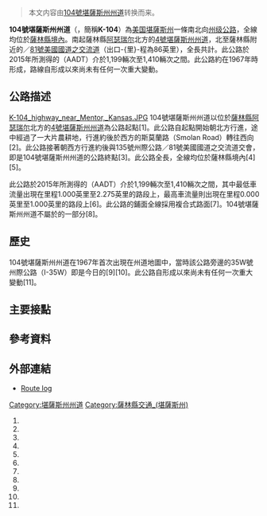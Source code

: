 > 本文内容由[104號堪薩斯州州道](https://zh.wikipedia.org/wiki/104號堪薩斯州州道)转换而来。


**104號堪薩斯州州道**（，簡稱**K-104**）為[美国](../Page/美国.md "wikilink")[堪薩斯州](../Page/堪薩斯州.md "wikilink")一條南北向[州级公路](https://zh.wikipedia.org/wiki/州级公路 "wikilink")，全線均位於[薩林縣境內](https://zh.wikipedia.org/wiki/薩林縣_\(堪薩斯州\) "wikilink")。南起薩林縣[阿瑟瑞尔](../Page/阿瑟瑞尔.md "wikilink")北方的[4號堪薩斯州州道](../Page/4號堪薩斯州州道.md "wikilink")，北至薩林縣附近的／[81號美國國道之交流道](https://zh.wikipedia.org/wiki/81號美國國道 "wikilink")（出口-{里}-程為86英里），全長共計。此公路於2015年所測得的（AADT）介於1,199輛次至1,410輛次之間。此公路約在1967年時形成，路線自形成以來尚未有任何一次重大變動。

## 公路描述

[K-104_highway_near_Mentor,_Kansas.JPG](https://zh.wikipedia.org/wiki/File:K-104_highway_near_Mentor,_Kansas.JPG "fig:K-104_highway_near_Mentor,_Kansas.JPG") 104號堪薩斯州州道以位於[薩林縣](https://zh.wikipedia.org/wiki/薩林縣_\(堪薩斯州\) "wikilink")[阿瑟瑞尔](../Page/阿瑟瑞尔.md "wikilink")北方的[4號堪薩斯州州道](../Page/4號堪薩斯州州道.md "wikilink")為公路起點\[1\]。此公路自起點開始朝北方行進，途中經過了一大片農耕地，行進約後於西方的斯莫蘭路（Smolan Road）轉往西向\[2\]。此公路接著朝西方行進約後與135號州際公路／81號美國國道之交流道交會，即是104號堪薩斯州州道的公路終點\[3\]。此公路全長，全線均位於薩林縣境內\[4\]\[5\]。

此公路於2015年所測得的（AADT）介於1,199輛次至1,410輛次之間，其中最低車流量出現在里程1.000英里至2.275英里的路段上，最高車流量則出現在里程0.000英里至1.000英里的路段上\[6\]。此公路的鋪面全線採用複合式路面\[7\]。104號堪薩斯州州道不屬於的一部分\[8\]。

## 歷史

104號堪薩斯州州道在1967年首次出現在州道地圖中，當時該公路旁邊的35W號州際公路（I-35W）即是今日的\[9\]\[10\]。此公路自形成以來尚未有任何一次重大變動\[11\]。

## 主要接點

## 參考資料

## 外部連結

  - [Route log](http://www.route56.com/highways/highways.php/highways.php?hwy=104&seg=1)

[Category:堪薩斯州州道](https://zh.wikipedia.org/wiki/Category:堪薩斯州州道 "wikilink") [Category:薩林縣交通_(堪薩斯州)](https://zh.wikipedia.org/wiki/Category:薩林縣交通_\(堪薩斯州\) "wikilink")

1.
2.
3.
4.
5.
6.
7.
8.
9.
10.
11.